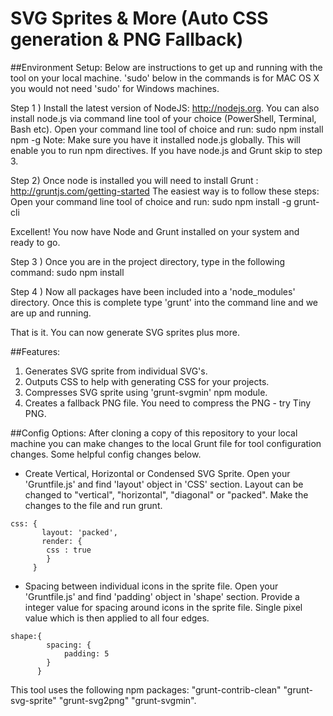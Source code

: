# SVG Sprites & More (Auto CSS generation & PNG Fallback)

##Environment Setup:
Below are instructions to get up and running with the tool on your local machine. 'sudo' below in the commands is for MAC OS X you would not need 'sudo' for Windows machines.

Step 1 ) Install the latest version of NodeJS: http://nodejs.org. You can also install node.js via command line tool of your choice (PowerShell, Terminal, Bash etc). Open your command line tool of choice and run: sudo npm install npm -g
Note: Make sure you have it installed node.js globally. This will enable you to run npm directives. If you have node.js and Grunt skip to step 3.

Step 2) Once node is installed you will need to install Grunt : http://gruntjs.com/getting-started
The easiest way is to follow these steps: Open your command line tool of choice and run: sudo npm install -g grunt-cli

Excellent! You now have Node and Grunt installed on your system and ready to go.

Step 3 ) Once you are in the project directory, type in the following command: sudo npm install

Step 4 ) Now all packages have been included into a 'node_modules' directory. Once this is complete type 'grunt' into the command line and we are up and running.

That is it. You can now generate SVG sprites plus more.

##Features:
1. Generates SVG sprite from individual SVG's.
2. Outputs CSS to help with generating CSS for your projects.
3. Compresses SVG sprite using 'grunt-svgmin' npm module.
4. Creates a fallback PNG file. You need to compress the PNG - try Tiny PNG.

##Config Options:
After cloning a copy of this repository to your local machine you can make changes to the local Grunt file for tool configuration changes. Some helpful config changes below.

* Create Vertical, Horizontal or Condensed SVG Sprite. Open your 'Gruntfile.js' and find 'layout' object in 'CSS' section. Layout can be changed to "vertical", "horizontal", "diagonal" or "packed". Make the changes to the file and run grunt.
```
css: {
       layout: 'packed',
       render: {
        css : true
        }
     }
```
* Spacing between individual icons in the sprite file. Open your 'Gruntfile.js' and find 'padding' object in 'shape' section. Provide a integer value for spacing around icons in the sprite file. Single pixel value which is then applied to all four edges.
```
shape:{
        spacing: {
            padding: 5
        }
      }
```
This tool uses the following npm packages:
    "grunt-contrib-clean"
    "grunt-svg-sprite"
    "grunt-svg2png"
    "grunt-svgmin".

<!---
Tested with - node: v0.12.2 and v0.10.33.
-->

